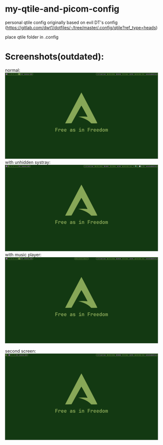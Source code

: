 # my-qtile-and-picom-config

personal qtile config originally based on evil DT's config (https://gitlab.com/dwt1/dotfiles/-/tree/master/.config/qtile?ref_type=heads)

place qtile folder in .config

# Screenshots(outdated):
normal:
<img src="screenshots/screen-one-normal.png">
with unhidden systray:
<img src="screenshots/screen-one-systray.png">
with music player:
<img src="screenshots/screen-one-mpris.png">

second screen:
<img src="screenshots/screen-two.png">
